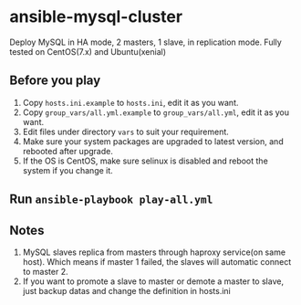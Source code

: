 # ansible-mysql-cluster
Deploy MySQL in HA mode, 2 masters, 1 slave, in replication mode.
Fully tested on CentOS(7.x) and Ubuntu(xenial)

## Before you play
1. Copy `hosts.ini.example` to `hosts.ini`, edit it as you want.
1. Copy `group_vars/all.yml.example` to `group_vars/all.yml`, edit it as you want.
1. Edit files under directory `vars` to suit your requirement.
1. Make sure your system packages are upgraded to latest version, and rebooted after upgrade.
1. If the OS is CentOS, make sure selinux is disabled and reboot the system if you change it.

## Run `ansible-playbook play-all.yml`

## Notes
1. MySQL slaves replica from masters through haproxy service(on same host). Which means if master 1 failed, the slaves will automatic connect to master 2.
1. If you want to promote a slave to master or demote a master to slave, just backup datas and change the definition in hosts.ini
